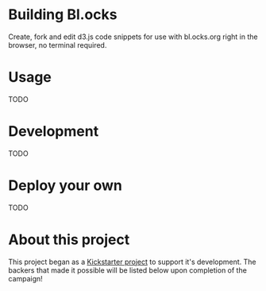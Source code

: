 # Building Bl.ocks
Create, fork and edit d3.js code snippets for use with bl.ocks.org right in the browser, no terminal required.

# Usage
TODO

# Development
TODO

# Deploy your own
TODO

# About this project
This project began as a [Kickstarter project](https://www.kickstarter.com/projects/1058500513/building-blocks-0) to support it's development. The backers that made it possible will be listed below upon completion of the campaign!
